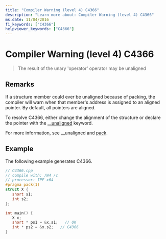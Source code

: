 ```yaml
---
title: "Compiler Warning (level 4) C4366"
description: "Learn more about: Compiler Warning (level 4) C4366"
ms.date: 11/04/2016
f1_keywords: ["C4366"]
helpviewer_keywords: ["C4366"]
---
```

# Compiler Warning (level 4) C4366

> The result of the unary 'operator' operator may be unaligned

## Remarks

If a structure member could ever be unaligned because of packing, the compiler will warn when that member's address is assigned to an aligned pointer. By default, all pointers are aligned.

To resolve C4366, either change the alignment of the structure or declare the pointer with the [__unaligned](../../cpp/unaligned.md) keyword.

For more information, see __unaligned and [pack](../../preprocessor/pack.md).

## Example

The following example generates C4366.

```cpp
// C4366.cpp
// compile with: /W4 /c
// processor: IPF x64
#pragma pack(1)
struct X {
   short s1;
   int s2;
};

int main() {
   X x;
   short * ps1 = &x.s1;   // OK
   int * ps2 = &x.s2;   // C4366
}
```
